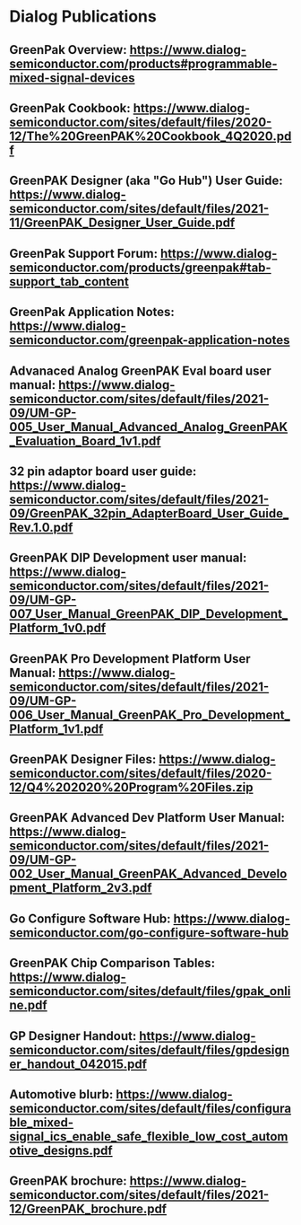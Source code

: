 # Dialog Publications
## GreenPak Overview: https://www.dialog-semiconductor.com/products#programmable-mixed-signal-devices
## GreenPak Cookbook: https://www.dialog-semiconductor.com/sites/default/files/2020-12/The%20GreenPAK%20Cookbook_4Q2020.pdf
## GreenPAK Designer (aka "Go Hub") User Guide: https://www.dialog-semiconductor.com/sites/default/files/2021-11/GreenPAK_Designer_User_Guide.pdf
## GreenPak Support Forum: https://www.dialog-semiconductor.com/products/greenpak#tab-support_tab_content
## GreenPak Application Notes: https://www.dialog-semiconductor.com/greenpak-application-notes
## Advanaced Analog GreenPAK Eval board user manual: https://www.dialog-semiconductor.com/sites/default/files/2021-09/UM-GP-005_User_Manual_Advanced_Analog_GreenPAK_Evaluation_Board_1v1.pdf
## 32 pin adaptor board user guide: https://www.dialog-semiconductor.com/sites/default/files/2021-09/GreenPAK_32pin_AdapterBoard_User_Guide_Rev.1.0.pdf
## GreenPAK DIP Development user manual: https://www.dialog-semiconductor.com/sites/default/files/2021-09/UM-GP-007_User_Manual_GreenPAK_DIP_Development_Platform_1v0.pdf
## GreenPAK Pro Development Platform User Manual: https://www.dialog-semiconductor.com/sites/default/files/2021-09/UM-GP-006_User_Manual_GreenPAK_Pro_Development_Platform_1v1.pdf
## GreenPAK Designer Files: https://www.dialog-semiconductor.com/sites/default/files/2020-12/Q4%202020%20Program%20Files.zip
## GreenPAK Advanced Dev Platform User Manual: https://www.dialog-semiconductor.com/sites/default/files/2021-09/UM-GP-002_User_Manual_GreenPAK_Advanced_Development_Platform_2v3.pdf
## Go Configure Software Hub: https://www.dialog-semiconductor.com/go-configure-software-hub
## GreenPAK Chip Comparison Tables: https://www.dialog-semiconductor.com/sites/default/files/gpak_online.pdf
## GP Designer Handout: https://www.dialog-semiconductor.com/sites/default/files/gpdesigner_handout_042015.pdf
## Automotive blurb: https://www.dialog-semiconductor.com/sites/default/files/configurable_mixed-signal_ics_enable_safe_flexible_low_cost_automotive_designs.pdf
## GreenPAK brochure: https://www.dialog-semiconductor.com/sites/default/files/2021-12/GreenPAK_brochure.pdf
